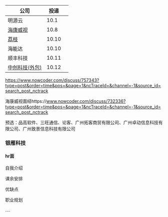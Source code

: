 

| 公司                                                         | 投递  |      |
| ------------------------------------------------------------ | ----- | ---- |
| 明源云                                                       | 10.1  |      |
| [海康威视](https://campushr.hikvision.com/myDelivery.html)   | 10.8  |      |
| [荔枝](https://lizhi2021.jobs.feishu.cn/777689/position/6994729025633814814/detail) | 10.10 |      |
| 海能达                                                       | 10.10 |      |
| 顺丰科技                                                     | 10.11 |      |
| [中创科技(外包)](https://www.nowcoder.com/discuss/763623?type=post&order=time&pos=&page=1&ncTraceId=&channel=-1&source_id=search_post_nctrack) | 10.12 |      |





https://www.nowcoder.com/discuss/757343?type=post&order=time&pos=&page=1&ncTraceId=&channel=-1&source_id=search_post_nctrack

海康威视面经https://www.nowcoder.com/discuss/732336?type=post&order=time&pos=&page=1&ncTraceId=&channel=-1&source_id=search_post_nctrack

预选：品高软件、三旺通信、论客、广州拓客商贸有限公司、广州卓动信息科技有限公司、广州致景信息科技有限公司

### 银雁科技

#### hr面

自我介绍

课余安排

优缺点

职业规划

….



